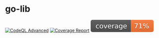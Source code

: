 # go-lib

[![CodeQL Advanced](https://github.com/nected/go-lib/actions/workflows/codeql.yml/badge.svg)](https://github.com/nected/go-lib/actions/workflows/codeql.yml)
[![Coverage Report](https://github.com/nected/go-lib/actions/workflows/test-coverage.yml/badge.svg)](https://github.com/nected/go-lib/actions/workflows/test-coverage.yml)
![Code Coverage](https://raw.githubusercontent.com/nected/go-lib/badges/.badges/main/coverage.svg)